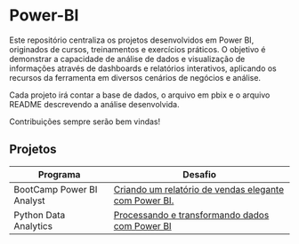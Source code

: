 # Power-BI
Este repositório centraliza os projetos desenvolvidos em Power BI, originados de cursos, treinamentos e exercícios práticos. O objetivo é demonstrar a capacidade de análise de dados e visualização de informações através de dashboards e relatórios interativos, aplicando os recursos da ferramenta em diversos cenários de negócios e análise.

Cada projeto irá contar a base de dados, o arquivo em pbix e o arquivo README descrevendo a análise desenvolvida.

Contribuições sempre serão bem vindas!

## Projetos

| Programa |Desafio |
|----------|--------|
|BootCamp Power BI Analyst| [Criando um relatório de vendas elegante com Power BI.](https://github.com/FredericoSander/Power-BI/tree/main/Criando%20um%20relat%C3%B3rio%20de%20vendas%20elegante)|
|Python Data Analytics| [Processando e transformando dados com Power BI](https://github.com/FredericoSander/Power-BI/tree/main/Processando%20e%20Transformando%20Dados)|
